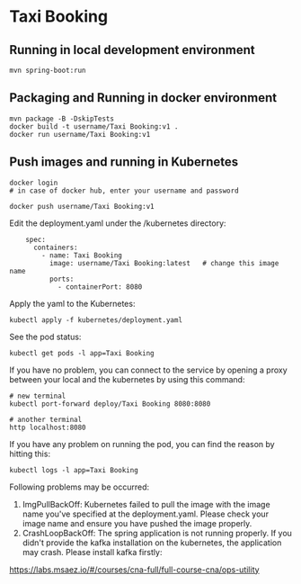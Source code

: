 # Taxi Booking

## Running in local development environment

```
mvn spring-boot:run
```

## Packaging and Running in docker environment

```
mvn package -B -DskipTests
docker build -t username/Taxi Booking:v1 .
docker run username/Taxi Booking:v1
```

## Push images and running in Kubernetes

```
docker login 
# in case of docker hub, enter your username and password

docker push username/Taxi Booking:v1
```

Edit the deployment.yaml under the /kubernetes directory:
```
    spec:
      containers:
        - name: Taxi Booking
          image: username/Taxi Booking:latest   # change this image name
          ports:
            - containerPort: 8080

```

Apply the yaml to the Kubernetes:
```
kubectl apply -f kubernetes/deployment.yaml
```

See the pod status:
```
kubectl get pods -l app=Taxi Booking
```

If you have no problem, you can connect to the service by opening a proxy between your local and the kubernetes by using this command:
```
# new terminal
kubectl port-forward deploy/Taxi Booking 8080:8080

# another terminal
http localhost:8080
```

If you have any problem on running the pod, you can find the reason by hitting this:
```
kubectl logs -l app=Taxi Booking
```

Following problems may be occurred:

1. ImgPullBackOff:  Kubernetes failed to pull the image with the image name you've specified at the deployment.yaml. Please check your image name and ensure you have pushed the image properly.
1. CrashLoopBackOff: The spring application is not running properly. If you didn't provide the kafka installation on the kubernetes, the application may crash. Please install kafka firstly:

https://labs.msaez.io/#/courses/cna-full/full-course-cna/ops-utility

